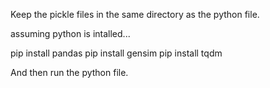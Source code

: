 Keep the pickle files in the same directory as the python file.

assuming python is intalled...

pip install pandas
pip install gensim
pip install tqdm

And then run the python file.
